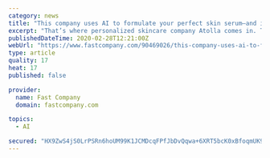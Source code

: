 ```yaml
---
category: news
title: "This company uses AI to formulate your perfect skin serum—and it works"
excerpt: "That’s where personalized skincare company Atolla comes in. Two MIT graduates and dermatologist Dr. Ranella Hirsch founded Atolla at MIT in August 2019 with one mission: Leverage machine learning to deliver personalized skin serums using an individual’s actual skin data. It sounds pretty techy—that’s because it is. But the actual ..."
publishedDateTime: 2020-02-28T12:21:00Z
webUrl: "https://www.fastcompany.com/90469026/this-company-uses-ai-to-formulate-your-perfect-skin-serum-and-it-works?partner=feedburner"
type: article
quality: 17
heat: 17
published: false

provider:
  name: Fast Company
  domain: fastcompany.com

topics:
  - AI

secured: "HX9ZwS4jS0LrPSRn6hoUM99K1JCMDcqFPfJbDvQqwa+6XRT5bcK0xBfoqmUK9UHIyXKVi3Yqh/AvacnmL63ibGglymn5c/4kOzARE0hWo2QvZsd8+4gUyjgnIPpVhX1nSfRZI4vTC0eIXUQ/EybHuSsRiD8gWy6+RaQWvkVdtfkQyb1cKokwI341lK+KKhgI4ojH6kJpUNt4QP9cFdiXqzzmKZ6SC31QkcfHdpIEAZ6hLyiEnXtQsPojoJRfmk1Wu76Ov8GzcNgOKJcwAHTat9T1kCtLx9Q2gtTPgyPaf6V+jfjEEWu3i8OiWrw1wzcAdni2xEtT8oaz/8MZKhm4dOZ+4nsJxBrZXkB3MWvT48TOH1FhGA3rrPoCzU71mNRHvxfMajJvuJvWMl5My0VgrQM/AI1Ebwdi/RMf+2svhek4aJ0XsDReT38+8hMrw0HCc6/H69VkhpCbQxok+HKk1CSBO7q3SPpIApImhn6E21k=;COoqPBqDbXAZdRvQgK9NJw=="
---
```


